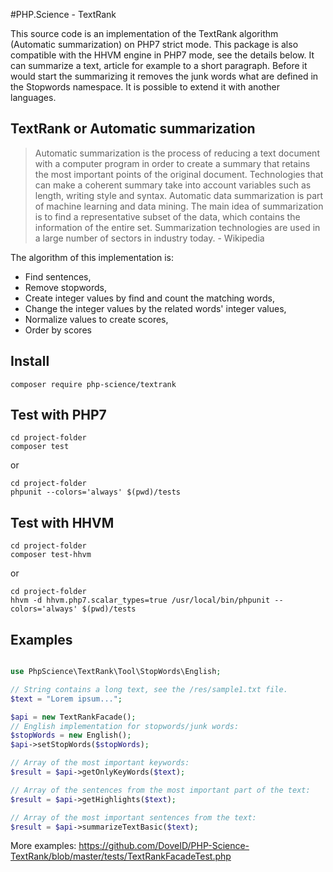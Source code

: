 #PHP.Science - TextRank

This source code is an implementation of the TextRank algorithm (Automatic summarization) on PHP7 strict mode. This package is also compatible with the HHVM engine in PHP7 mode, see the details below. It can summarize a text, article for example to a short paragraph. Before it would start the summarizing it removes the junk words what are defined in the Stopwords namespace. It is possible to extend it with another languages.


## TextRank or Automatic summarization
> Automatic summarization is the process of reducing a text document with a computer program in order to create a summary that retains the most important points of the original document. Technologies that can make a coherent summary take into account variables such as length, writing style and syntax. Automatic data summarization is part of machine learning and data mining. The main idea of summarization is to find a representative subset of the data, which contains the information of the entire set. Summarization technologies are used in a large number of sectors in industry today. - Wikipedia

The algorithm of this implementation is:
* Find sentences,
* Remove stopwords,
* Create integer values by find and count the matching words,
* Change the integer values by the related words' integer values,
* Normalize values to create scores,
* Order by scores

## Install
```
composer require php-science/textrank
```

## Test with PHP7
```
cd project-folder
composer test
```
or
```
cd project-folder
phpunit --colors='always' $(pwd)/tests
```

## Test with HHVM
```
cd project-folder
composer test-hhvm
```
or
```
cd project-folder
hhvm -d hhvm.php7.scalar_types=true /usr/local/bin/phpunit --colors='always' $(pwd)/tests
```

## Examples
```php

use PhpScience\TextRank\Tool\StopWords\English;

// String contains a long text, see the /res/sample1.txt file.
$text = "Lorem ipsum...";

$api = new TextRankFacade();
// English implementation for stopwords/junk words:
$stopWords = new English();
$api->setStopWords($stopWords);

// Array of the most important keywords:
$result = $api->getOnlyKeyWords($text); 

// Array of the sentences from the most important part of the text:
$result = $api->getHighlights($text); 

// Array of the most important sentences from the text:
$result = $api->summarizeTextBasic($text);
```
More examples: https://github.com/DoveID/PHP-Science-TextRank/blob/master/tests/TextRankFacadeTest.php
